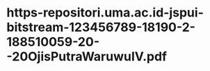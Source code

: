 # https-repositori.uma.ac.id-jspui-bitstream-123456789-18190-2-188510059-20--20OjisPutraWaruwuIV.pdf